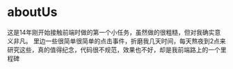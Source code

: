# aboutUs
这是14年刚开始接触前端时做的第一个小任务，虽然做的很粗糙，但对我确实意义非凡。
里边一些很简单很简单的点击事件，折磨我几天时间，每天熬夜到2点来研究这些，真的值得纪念，代码很不规范，效果也不好，却是我前端路上的一个里程碑
